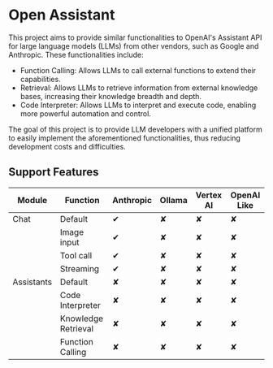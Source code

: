 # Open Assistant

This project aims to provide similar functionalities to OpenAI's Assistant API for large language models (LLMs) from other vendors, such as Google and Anthropic. These functionalities include:

- Function Calling: Allows LLMs to call external functions to extend their capabilities.
- Retrieval: Allows LLMs to retrieve information from external knowledge bases, increasing their knowledge breadth and depth.
- Code Interpreter: Allows LLMs to interpret and execute code, enabling more powerful automation and control.

The goal of this project is to provide LLM developers with a unified platform to easily implement the aforementioned functionalities, thus reducing development costs and difficulties.

## Support Features

| Module     | Function            | Anthropic | Ollama | Vertex AI | OpenAI Like |
| ---------- | ------------------- | --------- | ------ | --------- | ----------- |
| Chat       | Default             | ✔        | ✘      | ✘         | ✘           |
|            | Image input         | ✔        | ✘      | ✘         | ✘           |
|            | Tool call           | ✔        | ✘      | ✘         | ✘           |
|            | Streaming           | ✔        | ✘      | ✘         | ✘           |
| Assistants | Default             | ✘         | ✘      | ✘         | ✘           |
|            | Code Interpreter    | ✘         | ✘      | ✘         | ✘           |
|            | Knowledge Retrieval | ✘         | ✘      | ✘         | ✘           |
|            | Function Calling    | ✘         | ✘      | ✘         | ✘           |
